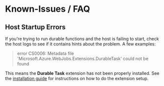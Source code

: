 # Known-Issues / FAQ

## Host Startup Errors
If you're trying to run durable functions and the host is failing to start, check the host logs to see if it contains hints about the problem. A few examples:

> error CS0006: Metadata file 'Microsoft.Azure.WebJobs.Extensions.DurableTask' could not be found

This means the **Durable Task** extension has not been properly installed. See the [installation guide](./installation.md) for instructions on how to do the extension setup.
